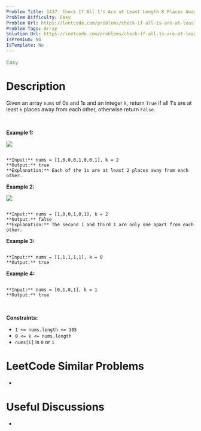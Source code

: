 ```yaml
---
Problem Title: 1437. Check If All 1's Are at Least Length K Places Away
Problem Difficulty: Easy
Problem Url: https://leetcode.com/problems/check-if-all-1s-are-at-least-length-k-places-away/
Problem Tags: Array
Solution Url: https://leetcode.com/problems/check-if-all-1s-are-at-least-length-k-places-away/solution/
IsPremium: No
IsTemplate: No
---
```


<span style="color: rgb(67, 160, 71);">Easy</span>

# Description

Given an array `nums` of 0s and 1s and an integer `k`, return `True` if all 1's are at least `k` places away from each other, otherwise return `False`.


 


**Example 1:**


**![](https://assets.leetcode.com/uploads/2020/04/15/sample_1_1791.png)**



```

**Input:** nums = [1,0,0,0,1,0,0,1], k = 2
**Output:** true
**Explanation:** Each of the 1s are at least 2 places away from each other.

```

**Example 2:**


**![](https://assets.leetcode.com/uploads/2020/04/15/sample_2_1791.png)**



```

**Input:** nums = [1,0,0,1,0,1], k = 2
**Output:** false
**Explanation:** The second 1 and third 1 are only one apart from each other.
```

**Example 3:**



```

**Input:** nums = [1,1,1,1,1], k = 0
**Output:** true

```

**Example 4:**



```

**Input:** nums = [0,1,0,1], k = 1
**Output:** true

```

 


**Constraints:**


* `1 <= nums.length <= 105`
* `0 <= k <= nums.length`
* `nums[i]` is `0` or `1`




# LeetCode Similar Problems

- []()

# Useful Discussions

- []()
